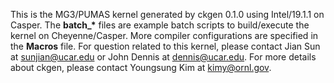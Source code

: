This is the MG3/PUMAS kernel generated by ckgen 0.1.0 using Intel/19.1.1 on Casper.
The **batch_\*** files are example batch scripts to build/execute the kernel on Cheyenne/Casper.
More compiler configurations are specified in the **Macros** file.
For question related to this kernel, please contact Jian Sun at sunjian@ucar.edu or John Dennis at dennis@ucar.edu.
For more details about ckgen, please contact Youngsung Kim at kimy@ornl.gov.
